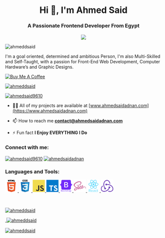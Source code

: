 <h1 align="center">Hi 👋, I'm Ahmed Said</h1>
<h3 align="center">A Passionate Frontend Developer From Egypt</h3>

<p align="center">
  <img align="center" src="https://cdn.discordapp.com/attachments/1166847301457821699/1223653885433090109/Ahmed_Said_1280_x_640_px.png?ex=661aa37c&is=66082e7c&hm=42d56b8e5b131787ccad952ea24143fc6d208c7ec5bf55a5ed301967596d2759&" />
</p>

<p align="left"> <img src="https://komarev.com/ghpvc/?username=ahmeddsaid&label=Profile%20views&color=0e75b6&style=flat" alt="ahmeddsaid" /> </p>

<p>I'm a goal oriented, determined and ambitious Person, I'm also Multi-Skilled and Self-Taught, with a passion for Front-End Web Development, Computer Hardware’s and Graphic Designs.</p>

<a href="https://www.buymeacoffee.com/ahmedsaid" target="_blank"><img src="https://cdn.buymeacoffee.com/buttons/default-orange.png" alt="Buy Me A Coffee" height="41" width="174"></a>

<p align="left"> <a href="https://github.com/ryo-ma/github-profile-trophy"><img src="https://github-profile-trophy.vercel.app/?username=ahmeddsaid&theme=radical&margin-h=20&margin-w=20&column=4" alt="ahmeddsaid" /></a> </p>

<p align="left"> <a href="https://twitter.com/ahmedsaid9610" target="blank"><img src="https://img.shields.io/twitter/follow/ahmedsaid9610?logo=twitter&style=for-the-badge" alt="ahmedsaid9610" /></a> </p>

- 👨‍💻 All of my projects are available at [www.ahmedsaidadnan.com](https://www.ahmedsaidadnan.com)

- 📫 How to reach me **contact@ahmedsaidadnan.com**

- ⚡ Fun fact **I Enjoy EVERYTHING I Do**

<h3 align="left">Connect with me:</h3>
<p align="left">
<a href="https://twitter.com/ahmedsaid9610" target="blank"><img align="center" src="https://raw.githubusercontent.com/rahuldkjain/github-profile-readme-generator/master/src/images/icons/Social/twitter.svg" alt="ahmedsaid9610" height="30" width="40" /></a>
<a href="https://linkedin.com/in/ahmedsaidadnan" target="blank"><img align="center" src="https://raw.githubusercontent.com/rahuldkjain/github-profile-readme-generator/master/src/images/icons/Social/linked-in-alt.svg" alt="ahmedsaidadnan" height="30" width="40" /></a>
</p>

<h3 align="left">Languages and Tools:</h3>
<p align="left">  <a href="https://www.w3.org/html/" target="_blank" rel="noreferrer"> <img src="https://raw.githubusercontent.com/devicons/devicon/master/icons/html5/html5-original-wordmark.svg" alt="html5" width="40" height="40"/> </a>   <a href="https://www.w3schools.com/css/" target="_blank" rel="noreferrer"> <img src="https://raw.githubusercontent.com/devicons/devicon/master/icons/css3/css3-original-wordmark.svg" alt="css3" width="40" height="40"/> </a>   <a href="https://developer.mozilla.org/en-US/docs/Web/JavaScript" target="_blank" rel="noreferrer"> <img src="https://raw.githubusercontent.com/devicons/devicon/master/icons/javascript/javascript-original.svg" alt="javascript" width="40" height="40"/> </a>   <a href="https://www.typescriptlang.org/" target="_blank" rel="noreferrer"> <img src="https://raw.githubusercontent.com/devicons/devicon/master/icons/typescript/typescript-original.svg" alt="typescript" width="40" height="40"/> </a>   <a href="https://getbootstrap.com" target="_blank" rel="noreferrer"> <img src="https://raw.githubusercontent.com/devicons/devicon/master/icons/bootstrap/bootstrap-plain-wordmark.svg" alt="bootstrap" width="40" height="40"/> </a> <a href="https://sass-lang.com" target="_blank" rel="noreferrer"> <img src="https://raw.githubusercontent.com/devicons/devicon/master/icons/sass/sass-original.svg" alt="sass" width="40" height="40"/> </a>   <a href="https://reactjs.org/" target="_blank" rel="noreferrer"> <img src="https://raw.githubusercontent.com/devicons/devicon/master/icons/react/react-original-wordmark.svg" alt="react" width="40" height="40"/> </a>   <a href="https://redux.js.org" target="_blank" rel="noreferrer"> <img src="https://raw.githubusercontent.com/devicons/devicon/master/icons/redux/redux-original.svg" alt="redux" width="40" height="40"/>  </p>
<br>

<p><img align="center" src="https://github-readme-stats.vercel.app/api/top-langs?username=ahmeddsaid&show_icons=true&locale=en&layout=donut&theme=radical" alt="ahmeddsaid" /></p>

<p>&nbsp;<img align="center" src="https://github-readme-stats.vercel.app/api?username=ahmeddsaid&show_icons=true&locale=en&theme=radical" alt="ahmeddsaid" /></p>

<p><img align="center" src="https://github-readme-streak-stats.herokuapp.com/?user=ahmeddsaid&theme=radical" alt="ahmeddsaid" /></p>
